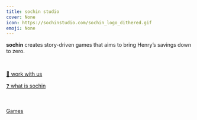 ```yaml
---
title: sochin studio
cover: None
icon: https://sochinstudio.com/sochin_logo_dithered.gif
emoji: None
---
```


**sochin** creates story-driven games that aims to bring Henry’s savings down to zero.

<br/>

[💼 work with us](https://sochinstudio.com/work_with_us)

[❓ what is sochin](https://sochinstudio.com/what_is_sochin)

<br/>

[Games](https://sochinstudio.com/Games)

<br/>
